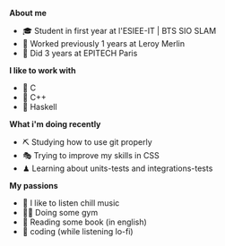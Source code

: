 **About me**

+ 🎓 Student in first year at l'ESIEE-IT | BTS SIO SLAM
+ 🔨 Worked previously 1 years at Leroy Merlin
+ 💈 Did 3 years at EPITECH Paris


**I like to work with**

+ 🥇 C
+ 🥈 C++
+ 🥉 Haskell

**What i'm doing recently**

+ ⛏ Studying how to use git properly
+ 🎭 Trying to improve my skills in CSS
+ ♟ Learning about units-tests and integrations-tests

**My passions**

+ 🎵 I like to listen chill music
+ 🏋️‍♀️ Doing some gym
+ 📕 Reading some book (in english)
+ 👀 coding (while listening lo-fi)
